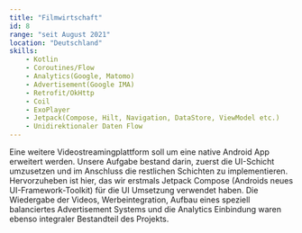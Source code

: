 ```yaml
---
title: "Filmwirtschaft"
id: 8
range: "seit August 2021"
location: "Deutschland"
skills:
    - Kotlin
    - Coroutines/Flow
    - Analytics(Google, Matomo)
    - Advertisement(Google IMA)
    - Retrofit/OkHttp
    - Coil
    - ExoPlayer
    - Jetpack(Compose, Hilt, Navigation, DataStore, ViewModel etc.)
    - Unidirektionaler Daten Flow
---
```


Eine weitere Videostreamingplattform soll um eine native Android App erweitert werden. Unsere Aufgabe bestand darin, zuerst die UI-Schicht umzusetzen und im Anschluss die restlichen Schichten zu implementieren. Hervorzuheben ist hier, das wir erstmals Jetpack Compose (Androids neues UI-Framework-Toolkit) für die UI Umsetzung verwendet haben. Die Wiedergabe der Videos, Werbeintegration, Aufbau eines speziell balanciertes Advertisement Systems und die Analytics Einbindung waren ebenso integraler Bestandteil des Projekts.